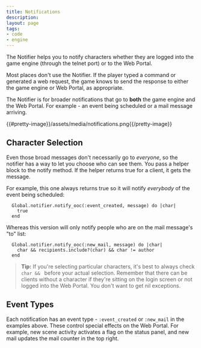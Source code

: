 ```yaml
---
title: Notifications
description:
layout: page
tags: 
- code
- engine
---
```


The Notifier helps you to notify characters whether they are logged into the game engine (through the telnet port) or to the Web Portal. 

Most places don't use the Notifier.  If the player typed a command or generated a web request, the game knows to send the response to either the game engine or Web Portal, as appropriate.

The Notifier is for broader notifications that go to **both** the game engine and the Web Portal.  For example - an event being scheduled or a mail message arriving.

{{#pretty-image}}/assets/media/notifications.png{{/pretty-image}}

## Character Selection

Even those broad messages don't necessarily go to _everyone_, so the notifier has a way to let you choose who can see them.  You pass a helper block to the notify method.  If the helper returns true for a client, it gets the message. 

For example, this one always returns true so it will notify _everybody_ of the event being scheduled:

      Global.notifier.notify_ooc(:event_created, message) do |char|
        true
      end

Whereas this version will only notify people who are on the mail message's "to" list:

      Global.notifier.notify_ooc(:new_mail, message) do |char|
        char && recipients.include?(char) && char != author
      end

> **Tip:** If you're selecting particular characters, it's best to always check `char && ` before your actual selection.  Remember that there can be clients without a character if they're sitting on the login screen or not logged into the Web Portal.   You don't want to get nil exceptions.

## Event Types

Each notification has an event type - `:event_created` or `:new_mail` in the examples above.  These control special effects on the Web Portal.  For example, new scene activity activates a flag on the status panel, and new mail updates the mail counter in the top right.
